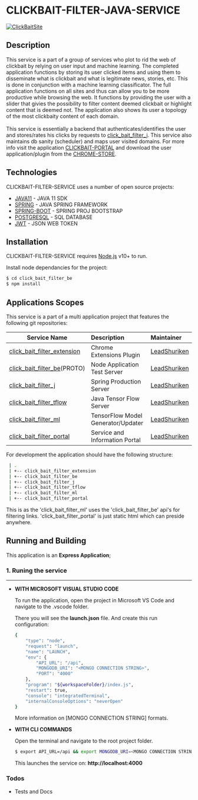 # CLICKBAIT-FILTER-JAVA-SERVICE

[![ClickBaitSite](https://click-bait-filtering-plugin.com/assets/images/icon-128-122x122.png)](https://click-bait-filtering-plugin.com/index.html)

## Description

This service is a part of a group of services who plot to rid the web of clickbait by relying on user input and machine learning. The completed application functions by storing its user clicked items and using them to disseminate what is clickbait and what is legitimate news, stories, etc. This is done in conjunction with a machine learning classificator. The full application functions on all sites and thus can allow you to be more productive while browsing the web. It functions by providing the user with a slider that givies the possibility to filter content deemed clickbait or highlight content that is deemed not. The application also shows its user a topology of the most clickbaity content of each domain.
</br>
</br>
This service is essentially a backend that authenticates/identifies the user and stores/rates his clicks by requests to [click_bait_filter_j]. This service also maintains db sanity (scheduler) and maps user visited domains. For more info visit the application [CLICKBAIT-PORTAL] and download the user application/plugin from the [CHROME-STORE].

## Technologies

CLICKBAIT-FILTER-SERVICE uses a number of open source projects:

  * [JAVA11] - JAVA 11 SDK
  * [SPRING] - JAVA SPRING FRAMEWORK
  * [SPRING-BOOT] - SPRING PROJ BOOTSTRAP
  * [POSTGRESQL] - SQL DATABASE
  * [JWT] - JSON WEB TOKEN

## Installation

CLICKBAIT-FILTER-SERVICE requires [Node.js](https://nodejs.org/) v10+ to run.

Install node dependancies for the project:
```sh
$ cd click_bait_filter_be
$ npm install
```

## Applications Scopes

This service is a part of a multi application project that features the following git repositories:

| Service Name                                  | Description                         | Maintainer              |
| ----------------------------------------      |:------------------------------------|:------------------------|
| [click_bait_filter_extension]                 | Chrome Extensions Plugin            | [LeadShuriken]          |
| [click_bait_filter_be]\(PROTO)          | Node Application Test Server        | [LeadShuriken]          |
| [click_bait_filter_j]                         | Spring Production Server            | [LeadShuriken]          |
| [click_bait_filter_tflow]                     | Java Tensor Flow Server             | [LeadShuriken]          |
| [click_bait_filter_ml]                        | TensorFlow Model Generator/Updater  | [LeadShuriken]          |
| [click_bait_filter_portal]                    | Service and Information Portal      | [LeadShuriken]          |


For development the application should have the following structure:
```sh
 | .
 | +-- click_bait_filter_extension
 | +-- click_bait_filter_be
 | +-- click_bait_filter_j
 | +-- click_bait_filter_tflow
 | +-- click_bait_filter_ml
 | +-- click_bait_filter_portal
```
This is as the 'click_bait_filter_ml' uses the 'click_bait_filter_be' api's for filtering links. 'click_bait_filter_portal' is just static html which can preside anywhere. 

## Running and Building

This application is an **Express Application**;

### 1. Runing the service
---

* **WITH MICROSOFT VISUAL STUDIO CODE**

  To run the application, open the project in Microsoft VS Code and navigate to the .vscode folder.
  
  There you will see the **launch.json** file. And create this run configuration:
  
  ```sh
  {
      "type": "node",
      "request": "launch",
      "name": "LAUNCH",
      "env": {
          "API_URL": "/api",
          "MONGODB_URI": "<MONGO CONNECTION STRING>",
          "PORT": "4000"
      },
      "program": "${workspaceFolder}/index.js",
      "restart": true,
      "console": "integratedTerminal",
      "internalConsoleOptions": "neverOpen"
  }
  ```
  More information on [MONGO CONNECTION STRING] formats.

* **WITH CLI COMMANDS**

  Open the terminal and navigate to the root project folder.

  ```sh
  $ export API_URL=/api && export MONGODB_URI=<MONGO CONNECTION STRING> && export PORT=4000 && node index.js
  ```

  This launches the service on: **http://localhost:4000** 

### Todos

 - Tests and Docs
 
  [JAVA11]: <https://www.oracle.com/java/technologies/javase-jdk11-downloads.html>
  [SPRING]: <https://spring.io>
  [SPRING-BOOT]: <https://spring.io/projects/spring-boot>
  [POSTGRESQL]: <https://www.postgresql.org>
  [JWT]: <https://jwt.io>

  [webpack-chrome-extension-reloader]: <https://github.com/LeadShuriken/webpack-chrome-extension-reloader>
  [click_bait_filter_extension]: <https://github.com/LeadShuriken/click_bait_filter_extension>
  [click_bait_filter_be]: <https://github.com/LeadShuriken/click_bait_filter_be>
  [click_bait_filter_ml]: <https://github.com/LeadShuriken/click_bait_filter_ml>
  [click_bait_filter_portal]: <https://github.com/LeadShuriken/click_bait_filter_portal>
  [click_bait_filter_j]: <https://github.com/LeadShuriken/click_bait_filter_j>
  [click_bait_filter_tflow]: <https://github.com/LeadShuriken/click_bait_filter_tflow>

  [LeadShuriken]: <https://github.com/LeadShuriken>
  [rubenspgcavalcante]: <https://github.com/rubenspgcavalcante>

  [CHROME-STORE]: <https://chrome.google.com/webstore/detail/clickbait-filtering-plugi/mgebfihfmenffogbbjlcljgaedfciogm>
  [CLICKBAIT-PORTAL]: <https://click-bait-filtering-plugin.com>
